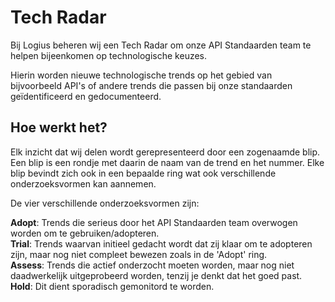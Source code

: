 # Tech Radar

Bij Logius beheren wij een Tech Radar om onze API Standaarden team te helpen bijeenkomen op technologische keuzes.

Hierin worden nieuwe technologische trends op het gebied van bijvoorbeeld API's of andere trends die passen bij onze standaarden geïdentificeerd en gedocumenteerd.


## Hoe werkt het?
Elk inzicht dat wij delen wordt gerepresenteerd door een zogenaamde blip. Een blip is een rondje met daarin de naam van de trend en het nummer. Elke blip bevindt zich ook in een bepaalde ring wat ook verschillende onderzoeksvormen kan aannemen. 

De vier verschillende onderzoeksvormen zijn: 

**Adopt**: Trends die serieus door het API Standaarden team overwogen worden om te gebruiken/adopteren. <br>
**Trial**: Trends waarvan initieel gedacht wordt dat zij klaar om te adopteren zijn, maar nog niet compleet bewezen zoals in de 'Adopt' ring. <br>
**Assess**: Trends die actief onderzocht moeten worden, maar nog niet daadwerkelijk uitgeprobeerd worden, tenzij je denkt dat het goed past.<br>
**Hold**: Dit dient sporadisch gemonitord te worden.
